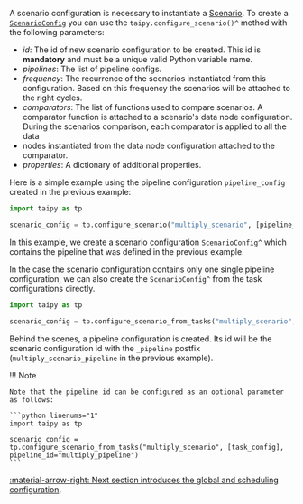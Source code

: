 A scenario configuration is necessary to instantiate a [Scenario](../concepts/scenario.md). To create a
[`ScenarioConfig`](../../../reference/#taipy.core.config.scenario_config.ScenarioConfig) you can use
the `taipy.configure_scenario()^` method with the following parameters:

- _id_: The id of new scenario configuration to be created. This id is **mandatory** and must be a unique valid Python
    variable name.
- _pipelines_: The list of pipeline configs.
- _frequency_: The recurrence of the scenarios instantiated from this configuration. Based on this frequency the
    scenarios will be attached to the right cycles.
- _comparators_: The list of functions used to compare scenarios. A comparator function is attached to a
    scenario's data node configuration. During the scenarios comparison, each comparator is applied to all the data
-  nodes instantiated from the data node configuration attached to the comparator.
- _properties_: A dictionary of additional properties.

Here is a simple example using the pipeline configuration `pipeline_config` created in the previous example:

```python linenums="1"
import taipy as tp

scenario_config = tp.configure_scenario("multiply_scenario", [pipeline_config])
```

In this example, we create a scenario configuration `ScenarioConfig^` which contains the pipeline that was
defined in the previous example.

In the case the scenario configuration contains only one single pipeline configuration, we can also create the
`ScenarioConfig^` from the task configurations directly.

```python linenums="1"
import taipy as tp

scenario_config = tp.configure_scenario_from_tasks("multiply_scenario", [task_config])
```

Behind the scenes, a pipeline configuration is created. Its id will be the scenario configuration id with the
`_pipeline` postfix (`multiply_scenario_pipeline` in the previous example).

!!! Note

    Note that the pipeline id can be configured as an optional parameter as follows:

    ```python linenums="1"
    import taipy as tp

    scenario_config = tp.configure_scenario_from_tasks("multiply_scenario", [task_config], pipeline_id="multiply_pipeline")
    ```

[:material-arrow-right: Next section introduces the global and scheduling configuration](global-config.md).

